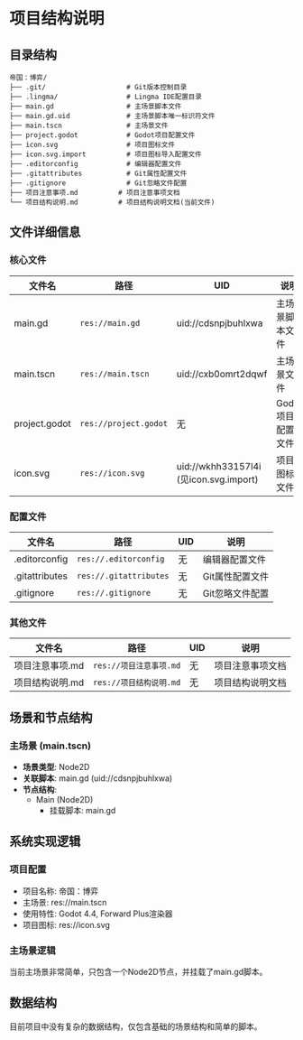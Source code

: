 # 项目结构说明

## 目录结构

```
帝国：博弈/
├── .git/                    # Git版本控制目录
├── .lingma/                 # Lingma IDE配置目录
├── main.gd                  # 主场景脚本文件
├── main.gd.uid              # 主场景脚本唯一标识符文件
├── main.tscn                # 主场景文件
├── project.godot            # Godot项目配置文件
├── icon.svg                 # 项目图标文件
├── icon.svg.import          # 项目图标导入配置文件
├── .editorconfig            # 编辑器配置文件
├── .gitattributes           # Git属性配置文件
├── .gitignore               # Git忽略文件配置
├── 项目注意事项.md          # 项目注意事项文档
└── 项目结构说明.md          # 项目结构说明文档(当前文件)
```

## 文件详细信息

### 核心文件

| 文件名 | 路径 | UID | 说明 |
|--------|------|-----|------|
| main.gd | `res://main.gd` | uid://cdsnpjbuhlxwa | 主场景脚本文件 |
| main.tscn | `res://main.tscn` | uid://cxb0omrt2dqwf | 主场景文件 |
| project.godot | `res://project.godot` | 无 | Godot项目配置文件 |
| icon.svg | `res://icon.svg` | uid://wkhh33157l4i (见icon.svg.import) | 项目图标文件 |

### 配置文件

| 文件名 | 路径 | UID | 说明 |
|--------|------|-----|------|
| .editorconfig | `res://.editorconfig` | 无 | 编辑器配置文件 |
| .gitattributes | `res://.gitattributes` | 无 | Git属性配置文件 |
| .gitignore | `res://.gitignore` | 无 | Git忽略文件配置 |

### 其他文件

| 文件名 | 路径 | UID | 说明 |
|--------|------|-----|------|
| 项目注意事项.md | `res://项目注意事项.md` | 无 | 项目注意事项文档 |
| 项目结构说明.md | `res://项目结构说明.md` | 无 | 项目结构说明文档 |

## 场景和节点结构

### 主场景 (main.tscn)

- **场景类型**: Node2D
- **关联脚本**: main.gd (uid://cdsnpjbuhlxwa)
- **节点结构**:
  - Main (Node2D)
    - 挂载脚本: main.gd

## 系统实现逻辑

### 项目配置
- 项目名称: 帝国：博弈
- 主场景: res://main.tscn
- 使用特性: Godot 4.4, Forward Plus渲染器
- 项目图标: res://icon.svg

### 主场景逻辑
当前主场景非常简单，只包含一个Node2D节点，并挂载了main.gd脚本。

## 数据结构

目前项目中没有复杂的数据结构，仅包含基础的场景结构和简单的脚本。
